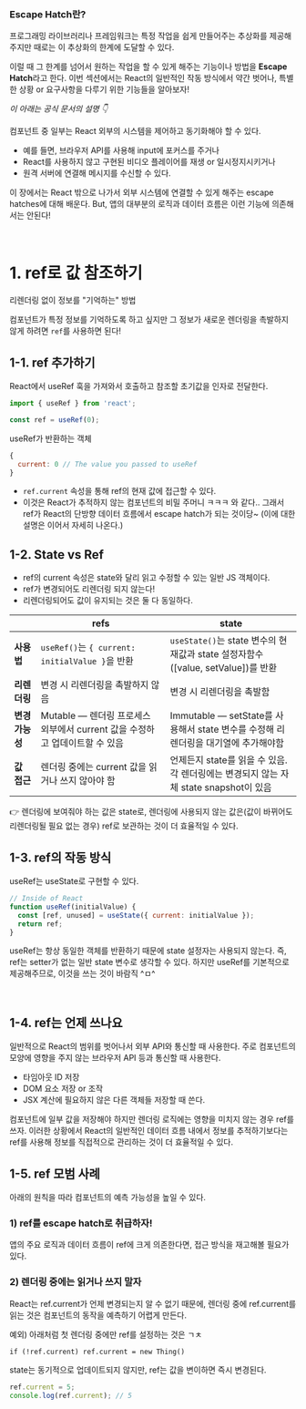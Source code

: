 ### Escape Hatch란?
프로그래밍 라이브러리나 프레임워크는 특정 작업을 쉽게 만들어주는 추상화를 제공해주지만
때로는 이 추상화의 한계에 도달할 수 있다.

이럴 때 그 한계를 넘어서 원하는 작업을 할 수 있게 해주는 기능이나 방법을 **Escape Hatch**라고 한다.
이번 섹션에서는 React의 일반적인 작동 방식에서 약간 벗어나, 특별한 상황 or 요구사항을 다루기 위한 기능들을 알아보자!

_이 아래는 공식 문서의 설명 👇_

컴포넌트 중 일부는 React 외부의 시스템을 제어하고 동기화해야 할 수 있다.
- 예를 들면, 브라우저 API를 사용해 input에 포커스를 주거나
- React를 사용하지 않고 구현된 비디오 플레이어를 재생 or 일시정지시키거나
- 원격 서버에 연결해 메시지를 수신할 수 있다.

이 장에서는 React 밖으로 나가서 외부 시스템에 연결할 수 있게 해주는 escape hatches에 대해 배운다.
But, 앱의 대부분의 로직과 데이터 흐름은 이런 기능에 의존해서는 안된다!

<br/>

# 1. ref로 값 참조하기
리렌더링 없이 정보를 "기억하는" 방법

컴포넌트가 특정 정보를 기억하도록 하고 싶지만
그 정보가 새로운 렌더링을 촉발하지 않게 하려면 `ref`를 사용하면 된다!

## 1-1. ref 추가하기
React에서 useRef 훅을 가져와서 호출하고 참조할 초기값을 인자로 전달한다.

```js
import { useRef } from 'react';

const ref = useRef(0);
```

useRef가 반환하는 객체

```js
{ 
  current: 0 // The value you passed to useRef
}
```

- `ref.current` 속성을 통해 ref의 현재 값에 접근할 수 있다.
- 이것은 React가 추적하지 않는 컴포넌트의 비밀 주머니 ㅋㅋㅋ 와 같다..
그래서 ref가 React의 단방향 데이터 흐름에서 escape hatch가 되는 것이당~ (이에 대한 설명은 이어서 자세히 나온다.)

## 1-2. State vs Ref
- ref의 current 속성은 state와 달리 읽고 수정할 수 있는 일반 JS 객체이다.
- ref가 변경되어도 리렌더링 되지 않는다!
- 리렌더링되어도 값이 유지되는 것은 둘 다 동일하다.

|| refs | state |
|-|-|-|
| **사용법** | `useRef()`는 `{ current: initialValue }`을 반환 | `useState()`는 state 변수의 현재값과 state 설정자함수([value, setValue])를 반환 |
| **리렌더링** | 변경 시 리렌더링을 촉발하지 않음                          | 변경 시 리렌더링을 촉발함                                        |
| **변경 가능성** | Mutable — 렌더링 프로세스 외부에서 current 값을 수정하고 업데이트할 수 있음 | Immutable — setState를 사용해서 state 변수를 수정해 리렌더링을 대기열에 추가해야함 |
| **값 접근** | 렌더링 중에는 current 값을 읽거나 쓰지 않아야 함            | 언제든지 state를 읽을 수 있음. 각 렌더링에는 변경되지 않는 자체 state snapshot이 있음         |


👉 렌더링에 보여줘야 하는 값은 state로,
렌더링에 사용되지 않는 값은(값이 바뀌어도 리렌더링될 필요 없는 경우) ref로 보관하는 것이 더 효율적일 수 있다.

## 1-3. ref의 작동 방식

useRef는 useState로 구현할 수 있다.

```js
// Inside of React
function useRef(initialValue) {
  const [ref, unused] = useState({ current: initialValue });
  return ref;
}
```

useRef는 항상 동일한 객체를 반환하기 때문에 state 설정자는 사용되지 않는다.
즉, ref는 setter가 없는 일반 state 변수로 생각할 수 있다.
하지만 useRef를 기본적으로 제공해주므로, 이것을 쓰는 것이 바람직 ^ㅁ^

<br/>

## 1-4. ref는 언제 쓰나요

일반적으로 React의 범위를 벗어나서 외부 API와 통신할 때 사용한다.
주로 컴포넌트의 모양에 영향을 주지 않는 브라우저 API 등과 통신할 때 사용한다.

- 타임아웃 ID 저장
- DOM 요소 저장 or 조작
- JSX 계산에 필요하지 않은 다른 객체들 저장할 때 쓴다.

컴포넌트에 일부 값을 저장해야 하지만 렌더링 로직에는 영향을 미치지 않는 경우 ref를 쓰자.
이러한 상황에서 React의 일반적인 데이터 흐름 내에서 정보를 추적하기보다는
ref를 사용해 정보를 직접적으로 관리하는 것이 더 효율적일 수 있다.

## 1-5. ref 모범 사례

아래의 원칙을 따라 컴포넌트의 예측 가능성을 높일 수 있다.

### 1) ref를 escape hatch로 취급하자!
앱의 주요 로직과 데이터 흐름이 ref에 크게 의존한다면, 접근 방식을 재고해볼 필요가 있다.

### 2) 렌더링 중에는 읽거나 쓰지 말자
React는 ref.current가 언제 변경되는지 알 수 없기 때문에, 렌더링 중에 ref.current를 읽는 것은 컴포넌트의 동작을 예측하기 어렵게 만든다.

예외) 아래처럼 첫 렌더링 중에만 ref를 설정하는 것은 ㄱㅊ

`if (!ref.current) ref.current = new Thing()`

state는 동기적으로 업데이트되지 않지만, ref는 값을 변이하면 즉시 변경된다.

```js
ref.current = 5;
console.log(ref.current); // 5
